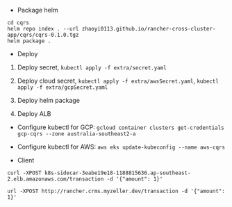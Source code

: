 
- Package helm

```
cd cqrs
helm repo index . --url zhaoyi0113.github.io/rancher-cross-cluster-app/cqrs/cqrs-0.1.0.tgz
helm package .
```

- Deploy

1. Deploy secret, `kubectl apply -f extra/secret.yaml`

2. Deploy cloud secret, `kubectl apply -f extra/awsSecret.yaml`, `kubectl apply -f extra/gcpSecret.yaml`

3. Deploy helm package

4. Deploy ALB

- Configure kubectl for GCP: `gcloud container clusters get-credentials gcp-cqrs --zone australia-southeast2-a`

- Configure kubectl for AWS: `aws eks update-kubeconfig --name aws-cqrs`

- Client

```
curl -XPOST k8s-sidecar-3eabe19e18-1188815636.ap-southeast-2.elb.amazonaws.com/transaction -d '{"amount": 1}'

url -XPOST http://rancher.crms.myzeller.dev/transaction -d '{"amount": 1}'
```
